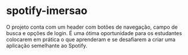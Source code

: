 # spotify-imersao
O projeto conta com um header com botões de navegação, campo de busca e opções de login. É uma ótima oportunidade para os estudantes colocarem em prática o que aprenderam e se desafiarem a criar uma aplicação semelhante ao Spotify.
